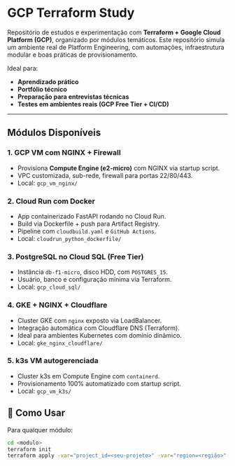# GCP Terraform Study

Repositório de estudos e experimentação com **Terraform + Google Cloud Platform (GCP)**, organizado por módulos temáticos. Este repositório simula um ambiente real de Platform Engineering, com automações, infraestrutura modular e boas práticas de provisionamento.

Ideal para:
- **Aprendizado prático**
- **Portfólio técnico**
- **Preparação para entrevistas técnicas**
- **Testes em ambientes reais (GCP Free Tier + CI/CD)**
---

## Módulos Disponíveis

### 1. GCP VM com NGINX + Firewall
- Provisiona **Compute Engine (e2-micro)** com NGINX via startup script.
- VPC customizada, sub-rede, firewall para portas 22/80/443.
- Local: `gcp_vm_nginx/`

### 2. Cloud Run com Docker
- App containerizado FastAPI rodando no Cloud Run.
- Build via Dockerfile + push para Artifact Registry.
- Pipeline com `cloudbuild.yaml` e `GitHub Actions`.
- Local: `cloudrun_python_dockerfile/`

### 3. PostgreSQL no Cloud SQL (Free Tier)
- Instância `db-f1-micro`, disco HDD, com `POSTGRES_15`.
- Usuário, banco e configuração mínima via Terraform.
- Local: `gcp_cloud_sql/`

### 4. GKE + NGINX + Cloudflare
- Cluster GKE com `nginx` exposto via LoadBalancer.
- Integração automática com Cloudflare DNS (Terraform).
- Ideal para ambientes Kubernetes com domínio dinâmico.
- Local: `gke_nginx_cloudflare/`

### 5. k3s VM autogerenciada
- Cluster k3s em Compute Engine com `containerd`.
- Provisionamento 100% automatizado com startup script.
- Local: `gcp_vm_k3s/`

## 🚀 Como Usar

Para qualquer módulo:

```bash
cd <modulo>
terraform init
terraform apply -var="project_id=<seu-projeto>" -var="region=<região>"
```